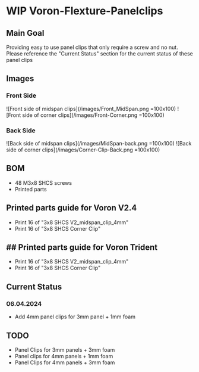 # WIP Voron-Flexture-Panelclips
## Main Goal
Providing easy to use panel clips that only require a screw and no nut.
Please reference the "Current Status" section for the current status of these panel clips

## Images
### Front Side
![Front side of midspan clips](/images/Front_MidSpan.png =100x100)
![Front side of corner clips](/images/Front-Corner.png =100x100)
### Back Side
![Back side of midspan clips](/images/MidSpan-back.png =100x100)
![Back side of corner clips](/images/Corner-Clip-Back.png =100x100)

## BOM
* 48 M3x8 SHCS screws
* Printed parts

## Printed parts guide for Voron V2.4
* Print 16 of "3x8 SHCS V2_midspan_clip_4mm"
* Print 16 of "3x8 SHCS Corner Clip"

## ## Printed parts guide for Voron Trident
* Print 16 of "3x8 SHCS V2_midspan_clip_4mm"
* Print 16 of "3x8 SHCS Corner Clip"


## Current Status
### 06.04.2024
* Add 4mm panel clips for 3mm panel + 1mm foam

## TODO
* Panel Clips for 3mm panels + 3mm foam 
* Panel clips for 4mm panels + 1mm foam 
* Panel Clips for 4mm panels + 3mm foam 
